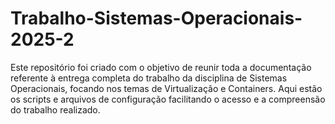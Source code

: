 # Trabalho-Sistemas-Operacionais-2025-2

Este repositório foi criado com o objetivo de reunir toda a documentação referente à entrega completa do trabalho da disciplina de Sistemas Operacionais, focando nos temas de Virtualização e Containers. Aqui estão os scripts e arquivos de configuração facilitando o acesso e a compreensão do trabalho realizado.

